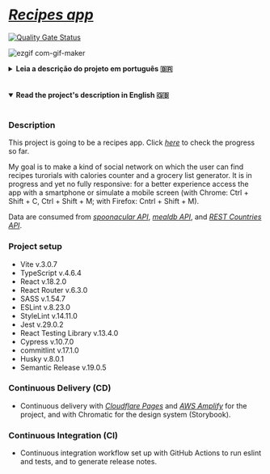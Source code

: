 # _[Recipes app](https://recipes-app.pages.dev)_

[![Quality Gate Status](https://sonarcloud.io/api/project_badges/measure?project=andersonfpcorrea_recipes-app&metric=alert_status)](https://sonarcloud.io/summary/new_code?id=andersonfpcorrea_recipes-app)


![ezgif com-gif-maker](https://user-images.githubusercontent.com/92505216/194462430-0e529128-8579-4077-86cb-a90e7ceaac99.gif)


<details>
<summary><strong>Leia a descrição do projeto em português 🇧🇷</strong></summary>
<br />

### Descrição

Este projeto será um app de receitas. Clique aqui _[aqui](https://recipes-app.pages.dev)_ para conferir o progresso até o momento.

Meu objetivo é fazer um tipo de rede social em que o usuário tenha instruções de receitas, contador de calorias e gerador de lista de compras. O app está em progresso: para uma melhor experiência acesse o app pelo celular ou pelo DevTools (pelo Chrome: Control + Shift + C, Control + Shift + M; pelo Firefox: Control + Shift + M).

São consumidos dados das seguintes APIs: _[spoonacular API](https://spoonacular.com/food-api/)_, _[mealdb API](https://www.themealdb.com/api.php)_, e _[REST Countries API](https://restcountries.com/#rest-countries)_.

### Setup do projeto

- Vite v.3.0.7
- TypeScript v.4.6.4
- React v.18.2.0
- React Router v.6.3.0
- SASS v.1.54.7
- ESLint v.8.23.0
- StyleLint v.14.11.0
- Jest v.29.0.2
- React Testing Library v.13.4.0
- Cypress v.10.7.0
- commitlint v.17.1.0
- Husky v.8.0.1
- Semantic Release v.19.0.5

### Continuous Delivery (CD)

- Processo de entrega contínuo (CD) com _[Cloudflare Pages](https://recipes-app.pages.dev)_ e _[AWS Amplify](https://master.d1wsli7kmpd12e.amplifyapp.com/)_ para o projeto, e com Chromatic para o sistema de design (Storybook).

### Continuous Integration (CI)

- Processo de integração contínuo (CI) com GitHub Actions para rodar eslint, testes e gerar notas de versão.

</details>
<br />
<br />
<details open>
<summary><strong>Read the project's description in English 🇬🇧</strong></summary>
<br />

### Description

This project is going to be a recipes app. Click _[here](https://recipes-app.pages.dev)_ to check the progress so far.

My goal is to make a kind of social network on which the user can find recipes turorials with calories counter and a grocery list generator. It is in progress and yet no fully responsive: for a better experience access the app with a smartphone or simulate a mobile screen (with Chrome: Ctrl + Shift + C, Ctrl + Shift + M; with Firefox: Cntrl + Shift + M).

Data are consumed from _[spoonacular API](https://spoonacular.com/food-api/)_, _[mealdb API](https://www.themealdb.com/api.php)_, and _[REST Countries API](https://restcountries.com/#rest-countries)_.

### Project setup

- Vite v.3.0.7
- TypeScript v.4.6.4
- React v.18.2.0
- React Router v.6.3.0
- SASS v.1.54.7
- ESLint v.8.23.0
- StyleLint v.14.11.0
- Jest v.29.0.2
- React Testing Library v.13.4.0
- Cypress v.10.7.0
- commitlint v.17.1.0
- Husky v.8.0.1
- Semantic Release v.19.0.5

### Continuous Delivery (CD)

- Continuous delivery with _[Cloudflare Pages](https://recipes-app.pages.dev)_ and _[AWS Amplify](https://master.d1wsli7kmpd12e.amplifyapp.com/)_ for the project, and with Chromatic for the design system (Storybook).

### Continuous Integration (CI)

- Continuous integration workflow set up with GitHub Actions to run eslint and tests, and to generate release notes.

</details>
